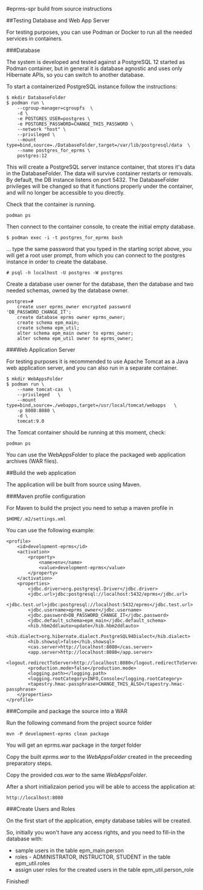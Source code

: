#eprms-spr build from source instructions

##Testing Database and Web App Server

For testing purposes, you can use Podman or Docker to run all the needed services in containers.

###Database

The system is developed and tested against a PostgreSQL 12 started as Podman container, but in general it is database agnostic and uses only Hibernate APIs, so you can switch to another database.

To start a containerized PostgreSQL instance follow the instructions:

	$ mkdir DatabaseFolder
	$ podman run \
		--cgroup-manager=cgroupfs  \
		-d \
		-e POSTGRES_USER=postgres \
		-e POSTGRES_PASSWORD=CHANGE_THIS_PASSWORD \
		--network "host" \
		--privileged \
		--mount type=bind,source=./DatabaseFolder,target=/var/lib/postgresql/data  \
		--name postgres_for_eprms \
		postgres:12

This will create a PostgreSQL server instance container, that stores it's data in the DatabaseFolder. The data will survive container restarts or removals. By default, the DB instance listens on port 5432. The DatabaseFolder privileges will be changed so that it functions properly under the container, and will no longer be accessible to you directly.

Check that the container is running.

	podman ps

Then connect to the container console, to create the initial empty database.

	$ podman exec -i -t postgres_for_eprms bash

... type the same password that you typed in the starting script above, you will get a root user prompt, from which you can connect to the postgres instance in order to create the database.

	# psql -h localhost -U postgres -W postgres
	
Create a database user owner for the database, then the database and two needed schemas, owned by the database owner.

	postgres=# 
		create user eprms_owner encrypted password 'DB_PASSWORD_CHANGE_IT';
		create database eprms owner eprms_owner;
		create schema epm_main;
		create schema epm_util;
		alter schema epm_main owner to eprms_owner;
		alter schema epm_util owner to eprms_owner;

###Web Application Server

For testing purposes it is recommended to use Apache Tomcat as a Java web application server, and you can also run in a separate container.

	$ mkdir WebAppsFolder
	$ podman run \
		--name tomcat-cas  \
		--privileged   \
		--mount type=bind,source=./webapps,target=/usr/local/tomcat/webapps   \
		-p 8080:8080 \
		-d \
		tomcat:9.0

The Tomcat container should be running at this moment, check:

	podman ps

You can use the WebAppsFolder to place the packaged web application archives (WAR files). 



##Build the web application

The application will be built from source using Maven.

###Maven profile configuration

For Maven to build the project you need to setup a maven profile in 

	$HOME/.m2/settings.xml

You can use the following example:

	<profile>
		<id>development-eprms</id>
		<activation>
			<property>
				<name>env</name>
				<value>development-eprms</value>
			</property>
		</activation>
		<properties>
			<jdbc.driver>org.postgresql.Driver</jdbc.driver>
			<jdbc.url>jdbc:postgresql://localhost:5432/eprms</jdbc.url>
			<jdbc.test.url>jdbc:postgresql://localhost:5432/eprms</jdbc.test.url>
			<jdbc.username>eprms_owner</jdbc.username>
			<jdbc.password>DB_PASSWORD_CHANGE_IT</jdbc.password>
			<jdbc.default_schema>epm_main</jdbc.default_schema>
			<hib.hbm2ddlauto>update</hib.hbm2ddlauto>
			<hib.dialect>org.hibernate.dialect.PostgreSQL94Dialect</hib.dialect>
			<hib.showsql>false</hib.showsql>
			<cas.server>http://localhost:8080</cas.server>
			<app.server>http://localhost:8080</app.server>
			<logout.redirectToServer>http://localhost:8080</logout.redirectToServer>
			<production.mode>false</production.mode>
			<logging.path></logging.path>
			<logging.rootCategory>INFO,Console</logging.rootCategory>
			<tapestry.hmac-passphrase>CHANGE_THIS_ALSO</tapestry.hmac-passphrase>
		</properties>
	</profile>
	
###Compile and package the source into a WAR

Run the following command from the project source folder

	mvn -P development-eprms clean package

You will get an eprms.war package in the *target* folder 

Copy the built *eprms.war* to the *WebAppsFolder* created in the preceeding preparatory steps.

Copy the provided *cas.war* to the same *WebAppsFolder*.

After a short initializaion period you will be able to access the application at:

	http://localhost:8080

###Create Users and Roles

On the first start of the application, empty database tables will be created.

So, initially you won't have any access rights, and you need to fill-in the database with:

 * sample users in the table epm_main.person
 * roles - ADMINISTRATOR, INSTRUCTOR, STUDENT in the table epm_util.roles
 * assign user roles for the created users in the table epm_util.person_role

Finished!
